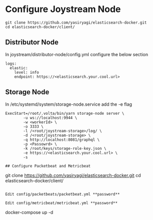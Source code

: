 # Configure Joystream Node


```
git clone https://github.com/yasiryagi/elasticsearch-docker.git
cd elasticsearch-docker/client/
```

## Distributor Node

In joystream/distributor-node/config.yml configure the below section
```
logs:
  elastic:
    level: info
    endpoint: https://<elasticsearch.your.cool.url>
```

## Storage Node

In /etc/systemd/system/storage-node.service  add the -e flag
```
ExecStart=/root/.volta/bin/yarn storage-node server \
        -u ws://localhost:9944 \
        -w <workerId> \
        -o 3333 \
        -l /<root/joystream-storage>/log/ \
        -d /<root/joystream-storage> \
        -q http://localhost:8081/graphql \
        -p <Passowrd> \
        -k /root/keys/storage-role-key.json \
        -e https://<elasticsearch.your.cool.url> \
        -s

## Configure Packetbeat and Metricbeat

```
git clone https://github.com/yasiryagi/elasticsearch-docker.git
cd elasticsearch-docker/client/
```

Edit config/packetbeats/packetbeat.yml **password**

Edit config/metricbeat/metricbeat.yml **password**

```
docker-compose up -d
```
